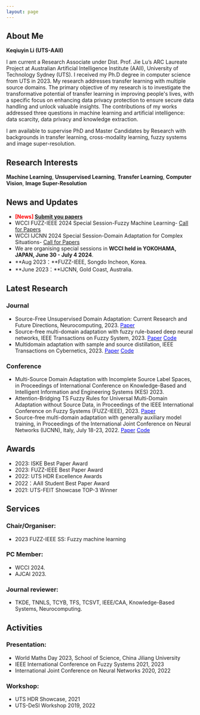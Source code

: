```yaml
---
layout: page
---
```


## About Me

**Keqiuyin Li (UTS-AAII)**

I am current a Research Associate under Dist. Prof. Jie Lu’s ARC Laureate Project at Australian Artificial Intelligence Institute (AAII), University of Technology Sydney (UTS). I received my Ph.D degree in computer science from UTS in 2023. My research addresses transfer learning with multiple source domains. The primary objective of my research is to investigate the transformative potential of transfer learning in improving people's lives, with a specific focus on enhancing data privacy protection to ensure secure data handling and unlock valuable insights. The contributions of my works addressed three questions in machine learning and artificial intelligence: data scarcity, data privacy and knowledge extraction. 


I am available to supervise PhD and Master Candidates by Research with backgrounds in transfer learning, cross-modality learning, fuzzy systems and image super-resolution.

## Research Interests

**Machine Learning**, **Unsupervised Learning**, **Transfer Learning**, **Computer Vision**, **Image Super-Resolution**

## News and Updates

- **<font color='red'>[News]</font> [Submit you papers](https://edas.info/login.php?rurl=aHR0cHM6Ly9lZGFzLmluZm8vTjMxNjE0P2M9MzE2MTQ=)**
- WCCI FUZZ-IEEE 2024 Special Session-Fuzzy Machine Learning- [Call for Papers](https://github.com/ellelkqy/ellelkqy.github.io/blob/main/files/wcci_fuzz24_ss_cfp.pdf)
- WCCI IJCNN 2024 Special Session-Domain Adaptation for Complex Situations- [Call for Papers](https://github.com/ellelkqy/ellelkqy.github.io/blob/main/files/wcci_ijcnn24_ss_cfp.pdf)
- We are organising special sessions in **WCCI held in YOKOHAMA, JAPAN, June 30 - July 4 2024**.
- **Aug 2023：**FUZZ-IEEE, Songdo Incheon, Korea.
- **June 2023：**IJCNN, Gold Coast, Australia.


## Latest Research

### Journal 

- Source-Free Unsupervised Domain Adaptation: Current Research and Future Directions,
Neurocomputing, 2023.
[<font color='blue'>Paper</font>](https://doi.org/10.1016/j.neucom.2023.126921)
- Source-free multi-domain adaptation with fuzzy rule-based deep neural networks,
IEEE Transactions on Fuzzy System, 2023.
[<font color='blue'>Paper</font>](https://doi.org/10.1109/TFUZZ.2023.3276978)  [<font color='blue'>Code</font>](https://github.com/AAII-DeSI/transfer-learning-el3518/tree/main/TFS-2023-SFFDN)
- Multidomain adaptation with sample and source distillation,
IEEE Transactions on Cybernetics, 2023. 
[<font color='blue'>Paper</font>](https://doi.org/10.1109/TCYB.2023.3236008) [<font color='blue'>Code</font>](https://github.com/AAII-DeSI/transfer-learning-el3518/tree/main/TCYB-2023-SSD)

### Conference

- Multi-Source Domain Adaptation with Incomplete Source Label Spaces,
in Proceedings of International Conference on Knowledge-Based and Intelligent Information and Engineering Systems (KES) 2023.
- Attention-Bridging TS Fuzzy Rules for Universal Multi-Domain Adaptation without Source Data,
in Proceedings of the IEEE International Conference on Fuzzy Systems (FUZZ-IEEE), 2023.
[<font color='blue'>Paper</font>](https://doi.org/10.1109/FUZZ52849.2023.10309671)
- Source-free multi-domain adaptation with generally auxiliary model training,
in Proceedings of the International Joint Conference on Neural Networks (IJCNN), Italy, July 18-23, 2022. 
[<font color='blue'>Paper</font>](https://doi.org/10.1109/IJCNN55064.2022.9892718) [<font color='blue'>Code</font>](https://github.com/el3518/GAM)

## Awards

- 2023: ISKE Best Paper Award
- 2023: FUZZ-IEEE Best Paper Award 
- 2022: UTS HDR Excellence Awards 
- 2022：AAII Student Best Paper Award
- 2021: UTS-FEIT Showcase TOP-3 Winner

## Services

### Chair/Organiser: 
- 2023 FUZZ-IEEE SS: Fuzzy machine learning
  
### PC Member: 
- WCCI 2024.
- AJCAI 2023.
  
### Journal reviewer: 
- TKDE, TNNLS, TCYB, TFS, TCSVT, IEEE/CAA, Knowledge-Based Systems, Neurocomputing.

## Activities

### Presentation: 
- World Maths Day 2023, School of Science, China Jiliang University
- IEEE International Conference on Fuzzy Systems 2021, 2023
- International Joint Conference on Neural Networks 2020, 2022

### Workshop: 
- UTS HDR Showcase, 2021
- UTS-DeSI Workshop 2019, 2022

  

